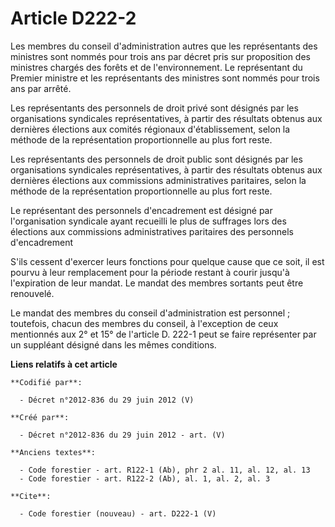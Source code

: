 # Article D222-2

Les membres du conseil d'administration autres que les représentants des ministres sont nommés pour trois ans par décret pris
sur proposition des ministres chargés des forêts et de l'environnement. Le représentant du Premier ministre et les
représentants des ministres sont nommés pour trois ans par arrêté. 

Les représentants des personnels de droit privé sont désignés par les organisations syndicales représentatives, à partir des
résultats obtenus aux dernières élections aux comités régionaux d'établissement, selon la méthode de la représentation
proportionnelle au plus fort reste. 

Les représentants des personnels de droit public sont désignés par les organisations syndicales représentatives, à partir des
résultats obtenus aux dernières élections aux commissions administratives paritaires, selon la méthode de la représentation
proportionnelle au plus fort reste. 

Le représentant des personnels d'encadrement est désigné par l'organisation syndicale ayant recueilli le plus de suffrages
lors des élections aux commissions administratives paritaires des personnels d'encadrement 

S'ils cessent d'exercer leurs fonctions pour quelque cause que ce soit, il est pourvu à leur remplacement pour la période
restant à courir jusqu'à l'expiration de leur mandat. Le mandat des membres sortants peut être renouvelé. 

Le mandat des membres du conseil d'administration est personnel ; toutefois, chacun des membres du conseil, à l'exception de
ceux mentionnés aux 2° et 15° de l'article D. 222-1 peut se faire représenter par un suppléant désigné dans les mêmes
conditions.

**Liens relatifs à cet article**

	**Codifié par**:

	  - Décret n°2012-836 du 29 juin 2012 (V)

	**Créé par**:

	  - Décret n°2012-836 du 29 juin 2012 - art. (V)

	**Anciens textes**:

	  - Code forestier - art. R122-1 (Ab), phr 2 al. 11, al. 12, al. 13
	  - Code forestier - art. R122-2 (Ab), al. 1, al. 2, al. 3

	**Cite**:

	  - Code forestier (nouveau) - art. D222-1 (V)
